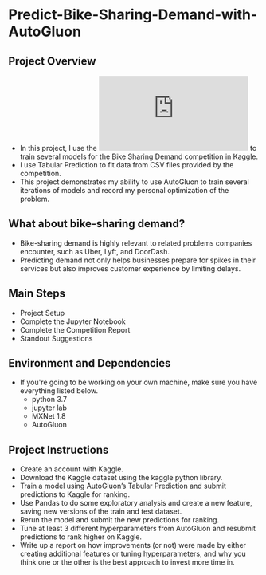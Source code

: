 # Predict-Bike-Sharing-Demand-with-AutoGluon
## Project Overview

- In this project, I use the ![AutoGluon library](https://auto.gluon.ai/stable/index.html) to train several models for the Bike Sharing Demand competition in Kaggle. 
- I use Tabular Prediction to fit data from CSV files provided by the competition.
- This project  demonstrates my ability to use AutoGluon to train several iterations of models and record my personal optimization of the problem.
 
## What about bike-sharing demand?
- Bike-sharing demand is highly relevant to related problems companies encounter, such as Uber, Lyft, and DoorDash. 
- Predicting demand not only helps businesses prepare for spikes in their services but also improves customer experience by limiting delays.

## Main Steps
- Project Setup
- Complete the Jupyter Notebook
- Complete the Competition Report
- Standout Suggestions

## Environment and Dependencies
- If you're going to be working on your own machine, make sure you have everything listed below.
   - python 3.7
   - jupyter lab
   -  MXNet 1.8
   -  AutoGluon

## Project Instructions
  -  Create an account with Kaggle.
  -  Download the Kaggle dataset using the kaggle python library.
  -  Train a model using AutoGluon’s Tabular Prediction and submit predictions to Kaggle for ranking.
  -  Use Pandas to do some exploratory analysis and create a new feature, saving new versions of the train and test dataset.
  -  Rerun the model and submit the new predictions for ranking.
  -  Tune at least 3 different hyperparameters from AutoGluon and resubmit predictions to rank higher on Kaggle.
  -  Write up a report on how improvements (or not) were made by either creating additional features or tuning hyperparameters, and why you think one or the other is the best approach to invest more time in.
